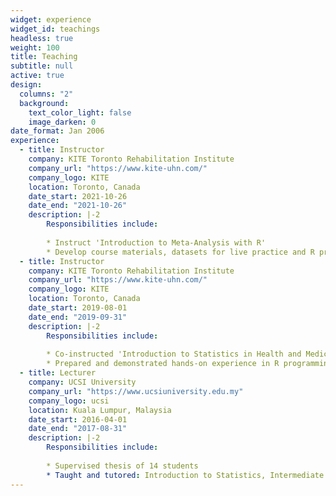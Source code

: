 ```yaml
---
widget: experience
widget_id: teachings
headless: true
weight: 100
title: Teaching
subtitle: null
active: true
design:
  columns: "2"
  background:
    text_color_light: false
    image_darken: 0
date_format: Jan 2006
experience:
  - title: Instructor
    company: KITE Toronto Rehabilitation Institute
    company_url: "https://www.kite-uhn.com/"
    company_logo: KITE
    location: Toronto, Canada
    date_start: 2021-10-26
    date_end: "2021-10-26"
    description: |-2
        Responsibilities include:
        
        * Instruct 'Introduction to Meta-Analysis with R'
        * Develop course materials, datasets for live practice and R programming and share nuances of MA technique
  - title: Instructor
    company: KITE Toronto Rehabilitation Institute
    company_url: "https://www.kite-uhn.com/"
    company_logo: KITE
    location: Toronto, Canada
    date_start: 2019-08-01
    date_end: "2019-09-31"
    description: |-2
        Responsibilities include:
        
        * Co-instructed 'Introduction to Statistics in Health and Medical Sciences using R' to postgraduate and postdoctoral fellows
        * Prepared and demonstrated hands-on experience in R programming and resolved issues on-the-spot
  - title: Lecturer
    company: UCSI University
    company_url: "https://www.ucsiuniversity.edu.my"
    company_logo: ucsi
    location: Kuala Lumpur, Malaysia
    date_start: 2016-04-01
    date_end: "2017-08-31"
    description: |-2
        Responsibilities include:
        
        * Supervised thesis of 14 students 
        * Taught and tutored: Introduction to Statistics, Intermediate Econometrics, Research Methods, and Intermediate Macroeconomics
---
```

